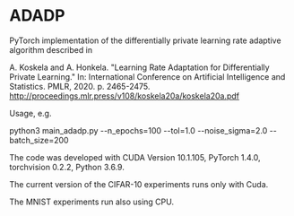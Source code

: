 # ADADP

PyTorch implementation of the differentially private learning rate adaptive algorithm described in

A. Koskela and A. Honkela. "Learning Rate Adaptation for Differentially Private Learning." In: International Conference on Artificial Intelligence and Statistics. PMLR, 2020. p. 2465-2475. http://proceedings.mlr.press/v108/koskela20a/koskela20a.pdf

Usage, e.g.

python3 main_adadp.py --n_epochs=100 --tol=1.0 --noise_sigma=2.0 --batch_size=200

The code was developed with CUDA Version 10.1.105, PyTorch 1.4.0, torchvision 0.2.2, Python 3.6.9.

The current version of the CIFAR-10 experiments runs only with Cuda.

The MNIST experiments run also using CPU.
